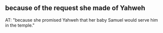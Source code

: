 ## because of the request she made of Yahweh ##

AT: "because she promised Yahweh that her baby Samuel would serve him in the temple."